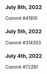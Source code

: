### July 8th, 2022

Commit #41810

### July 5th, 2022

Commit #314353


### July 4th, 2022

Commit #72281
